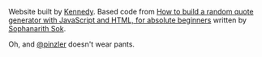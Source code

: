 Website built by [Kennedy](http://kennedysgarage.com/). Based code from [How to build a random quote generator with JavaScript and HTML, for absolute beginners](https://medium.freecodecamp.org/creating-a-bare-bones-quote-generator-with-javascript-and-html-for-absolute-beginners-5264e1725f08) written by [Sophanarith Sok](https://twitter.com/NnjaRattleSnake).

Oh, and [@pinzler](https://github.com/pinzler) doesn't wear pants.
